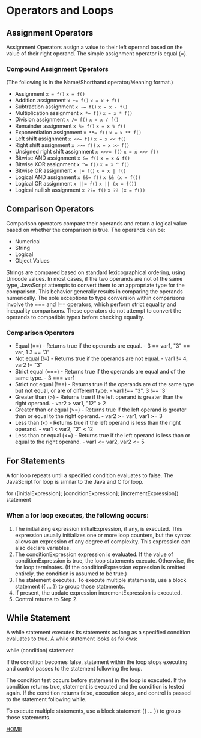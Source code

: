 # Operators and Loops

## Assignment Operators
Assignment Operators assign a value to their left operand based on the value of their right operand.  The simple assignment operator is equal (=).

### Compound Assignment Operators 
(The following is in the Name/Shorthand operator/Meaning format.)
- Assignment  `x = f()` `x = f()`
- Addition assignment  `x += f()`  `x = x + f()`
- Subtraction assignment  `x -= f()`	 `x = x - f()`
- Multiplication assignment	 `x *= f()`  `x = x * f()`
- Division assignment	 `x /= f()` `x = x / f()`
- Remainder assignment  `x %= f()`	 `x = x % f()`
- Exponentiation assignment	 `x **= f()`	 `x = x ** f()`
- Left shift assignment	 `x <<= f()`	 `x = x << f()`
- Right shift assignment `x >>= f()`	 `x = x >> f()`
- Unsigned right shift assignment	 `x >>>= f()`	 `x = x >>> f()`
- Bitwise AND assignment `x &= f()` `x = x & f()`
- Bitwise XOR assignment  `x ^= f()`	`x = x ^ f()`
- Bitwise OR assignment	 `x |= f()`  `x = x | f()`
- Logical AND assignment	 `x &&= f()`	`x && (x = f())`
- Logical OR assignment	  `x ||= f()`	 `x || (x = f())`
- Logical nullish assignment	`x ??= f()`	`x ?? (x = f())`


## Comparison Operators
Comparison operators compare their operands and return a logical value based on whether the comparison is true. 
The operands can be:
- Numerical
- String 
- Logical
- Object Values

Strings are compared based on standard lexicographical ordering, using Unicode values. In most cases, if the two operands are not of the same type, JavaScript attempts to convert them to an appropriate type for the comparison. This behavior generally results in comparing the operands numerically. The sole exceptions to type conversion within comparisons involve the === and !== operators, which perform strict equality and inequality comparisons. These operators do not attempt to convert the operands to compatible types before checking equality.

### Comparison Operators
- Equal (==) - Returns true if the operands are equal. -  3 == var1, "3" == var,  1 3 == '3'
- Not equal (!=) - Returns true if the operands are not equal. - var1 != 4,  var2 != "3"
- Strict equal (===) - Returns true if the operands are equal and of the same type. - 	3 === var1
- Strict not equal (!==) - Returns true if the operands are of the same type but not equal, or are of different type. - var1 !== "3", 3 !== '3'
- Greater than (>) - Returns true if the left operand is greater than the right operand.	- var2 > var1, "12" > 2
- Greater than or equal (>=) - Returns true if the left operand is greater than or equal to the right operand. - var2 >= var1, var1 >= 3
- Less than (<) - Returns true if the left operand is less than the right operand. - var1 < var2, "2" < 12
- Less than or equal (<=) - Returns true if the left operand is less than or equal to the right operand. - var1 <= var2, var2 <= 5


## For Statements
A for loop repeats until a specified condition evaluates to false. The JavaScript for loop is similar to the Java and C for loop.

for ([initialExpression]; [conditionExpression]; [incrementExpression])
  statement

### When a for loop executes, the following occurs:

1. The initializing expression initialExpression, if any, is executed. This expression usually initializes one or more loop counters, but the syntax allows an expression of any degree of complexity. This expression can also declare variables.
2. The conditionExpression expression is evaluated. If the value of conditionExpression is true, the loop statements execute. Otherwise, the for loop terminates. (If the conditionExpression expression is omitted entirely, the condition is assumed to be true.)
3. The statement executes. To execute multiple statements, use a block statement ({ ... }) to group those statements.
4. If present, the update expression incrementExpression is executed.
5. Control returns to Step 2.

## While Statement
A while statement executes its statements as long as a specified condition evaluates to true. A while statement looks as follows:

while (condition)
  statement

If the condition becomes false, statement within the loop stops executing and control passes to the statement following the loop.

The condition test occurs before statement in the loop is executed. If the condition returns true, statement is executed and the condition is tested again. If the condition returns false, execution stops, and control is passed to the statement following while.

To execute multiple statements, use a block statement ({ ... }) to group those statements.

[HOME](https://aedeleon2023.github.io/reading-notes/)
